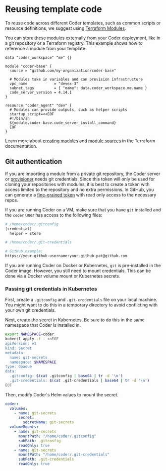 # Reusing template code

To reuse code across different Coder templates, such as common scripts
or resource definitions, we suggest using [Terraform
Modules](https://developer.hashicorp.com/terraform/language/modules).

You can store these modules externally from your Coder deployment,
like in a git repository or a Terraform registry. This example shows
how to reference a module from your template:

```hcl
data "coder_workspace" "me" {}

module "coder-base" {
  source = "github.com/my-organization/coder-base"

  # Modules take in variables and can provision infrastructure
  vpc_name            = "devex-3"
  subnet_tags         = { "name": data.coder_workspace.me.name }
  code_server_version = 4.14.1
}

resource "coder_agent" "dev" {
  # Modules can provide outputs, such as helper scripts
  startup_script=<<EOF
  #!/bin/sh
  ${module.coder-base.code_server_install_command}
  EOF
}
```

Learn more about [creating modules](https://developer.hashicorp.com/terraform/language/modules) and [module sources](https://developer.hashicorp.com/terraform/language/modules/sources) in the Terraform documentation.

## Git authentication

If you are importing a module from a private git repository, the Coder
server or [provisioner](../admin/provisioners.md) needs git
credentials. Since this token will only be used for cloning your
repositories with modules, it is best to create a token with access
limited to the repository and no extra permissions. In GitHub, you can
generate a [fine-grained
token](https://docs.github.com/en/rest/overview/permissions-required-for-fine-grained-personal-access-tokens?apiVersion=2022-11-28)
with read only access to the necessary repos.

If you are running Coder on a VM, make sure that you have `git`
installed and the `coder` user has access to the following files:

```sh
# /home/coder/.gitconfig
[credential]
  helper = store
```

```sh
# /home/coder/.git-credentials

# GitHub example:
https://your-github-username:your-github-pat@github.com
```

If you are running Coder on Docker or Kubernetes, `git` is
pre-installed in the Coder image. However, you still need to mount
credentials. This can be done via a Docker volume mount or Kubernetes
secrets.

### Passing git credentials in Kubernetes

First, create a `.gitconfig` and `.git-credentials` file on your local
machine. You might want to do this in a temporary directory to avoid
conflicting with your own git credentials.

Next, create the secret in Kubernetes. Be sure to do this in the same
namespace that Coder is installed in.

```sh
export NAMESPACE=coder
kubectl apply -f - <<EOF
apiVersion: v1
kind: Secret
metadata:
  name: git-secrets
  namespace: $NAMESPACE
type: Opaque
data:
  .gitconfig: $(cat .gitconfig | base64 | tr -d '\n')
  .git-credentials: $(cat .git-credentials | base64 | tr -d '\n')
EOF
```

Then, modify Coder's Helm values to mount the secret.

```yaml
coder:
  volumes:
    - name: git-secrets
      secret:
        secretName: git-secrets
  volumeMounts:
    - name: git-secrets
      mountPath: "/home/coder/.gitconfig"
      subPath: .gitconfig
      readOnly: true
    - name: git-secrets
      mountPath: "/home/coder/.git-credentials"
      subPath: .git-credentials
      readOnly: true
```
